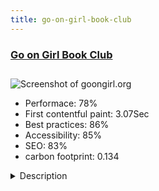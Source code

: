 ```yaml
---
title: go-on-girl-book-club
---
```


<div style="height: 3rem">
  <a href="https://goongirl.org/"><h3>Go on Girl Book Club</h3></a>
</div>
<img loading="lazy" src="/images/thumbs/goongirl.org.jpg" alt="Screenshot of goongirl.org" />
<ul>
  <li>Performace: 78%</li>
  <li>
    First contentful paint:
    3.07Sec
  </li>
  <li>Best practices: 86%</li>
  <li>Accessibility: 85%</li>
  <li>SEO: 83%</li>
  <li>carbon footprint: 0.134</li>
</ul>
<details>
  <summary>Description</summary>
  <p>The Go On Girl! Book Club is a nationally recognized reading club committed to fostering an awareness of and appreciation for the diverse literary works by authors of the Black Diaspora. Our deep and authentic respect for literature aligns with our not-for-profit status whereby we earmark the vast majority of organizational funds to furthering our mission and celebrating our love of literature.  Since our founding in 1991, the organization has organically grown into more than 30 chapters consisting of 300+ members in cities across the country.We used Mosets to create a directory system for:
- Book Directory
- Author Directory
- Awards Directory

Over the next few months of 2019, our goal is actually to convert the data from mosets into Core Joomla using custom fields.  

Using community builder we have an extensive login system for members only which includes:
- Membership only section
- Multiple page questionnaire
The multiple page questionnaire was done using RS!Forms Pro, the client is able to maintain and create new questionnaires every few months.

We have installed ignite gallery for the various photo gallery pages:
Photo Gallery
Landing Page slide shows
Site design by RytechSites
Map listing of Chapters
Member, Chapter and Executive committee listings with community builder
Members can edit their own profiles and banner pages and communicate with each other.
Donation forms
Award Weekend forms</p>
</details>

